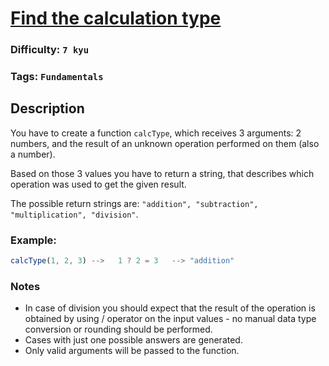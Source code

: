 # [Find the calculation type](https://www.codewars.com/kata/5aca48db188ab3558e0030fa)

### Difficulty: `7 kyu`

### Tags: `Fundamentals`

## Description

You have to create a function `calcType`, which receives 3 arguments: 2 numbers, and the result of an unknown operation performed on them (also a number).

Based on those 3 values you have to return a string, that describes which operation was used to get the given result.

The possible return strings are: `"addition", "subtraction", "multiplication", "division"`.

### Example:

```js
calcType(1, 2, 3) -->   1 ? 2 = 3   --> "addition"
```

### Notes
- In case of division you should expect that the result of the operation is obtained by using / operator on the input values - no manual data type conversion or rounding should be performed.
- Cases with just one possible answers are generated.
- Only valid arguments will be passed to the function.